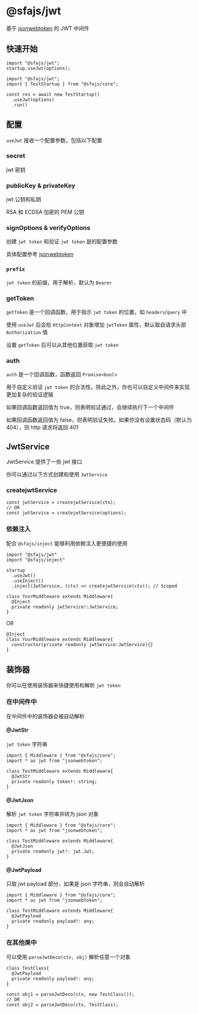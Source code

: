 # @sfajs/jwt

基于 [jsonwebtoken](https://github.com/auth0/node-jsonwebtoken) 的 JWT 中间件

## 快速开始

```TS
import "@sfajs/jwt";
startup.useJwt(options);
```

```TS
import "@sfajs/jwt";
import { TestStartup } from "@sfajs/core";

const res = await new TestStartup()
  .useJwt(options)
  .run()
```

## 配置

`useJwt` 接收一个配置参数，包括以下配置

### secret

jwt 密钥

### publicKey & privateKey

jwt 公钥和私钥

RSA 和 ECDSA 加密的 PEM 公钥

### signOptions & verifyOptions

创建 `jwt token` 和验证 `jwt token` 是的配置参数

具体配置参考 [jsonwebtoken](https://github.com/auth0/node-jsonwebtoken)

### `prefix`

`jwt token` 的前缀，用于解析，默认为 `Bearer`

### getToken

`getToken` 是一个回调函数，用于指示 `jwt token` 的位置，如 `headers`/`query` 中

使用 `useJwt` 后会给 `HttpContext` 对象增加 `jwtToken` 属性，默认取自请求头部 `Authorization` 值

设置 `getToken` 后可以从其他位置获取 `jwt token`

### auth

`auth` 是一个回调函数，函数返回 `Promise<bool>`

用于自定义验证 `jwt token` 的合法性。除此之外，你也可以自定义中间件来实现更加复杂的验证逻辑

如果回调函数返回值为 true，则表明验证通过，会继续执行下一个中间件

如果回调函数返回值为 false，则表明验证失败。如果你没有设置状态码（默认为 404），则 http 请求将返回 401

## JwtService

JwtService 提供了一些 jwt 接口

你可以通过以下方式创建和使用 `JwtService`

### createjwtService

```TS
const jwtService = createjwtService(ctx);
// OR
const jwtService = createjwtService(options);
```

### 依赖注入

配合 `@sfajs/inject` 能够利用依赖注入更便捷的使用

```TS
import "@sfajs/jwt"
import "@sfajs/inject"

startup
  .useJwt()
  .useInject()
  .inject(JwtService, (ctx) => createjwtService(ctx)); // Scoped
```

```TS
class YourMiddleware extends Middleware{
  @Inject
  private readonly jwtService!:JwtService;
}
```

OR

```TS
@Inject
class YourMiddleware extends Middleware{
  constructor(private readonly jwtService:JwtService){}
}
```

###

## 装饰器

你可以在使用装饰器来快捷使用和解析 `jwt token`

### 在中间件中

在中间件中的装饰器会被自动解析

#### @JwtStr

`jwt token` 字符串

```TS
import { Middleware } from "@sfajs/core";
import * as jwt from "jsonwebtoken";

class TestMiddleware extends Middleware{
  @JwtStr
  private readonly token!: string;
}
```

#### @JwtJson

解析 `jwt token` 字符串并转为 json 对象

```TS
import { Middleware } from "@sfajs/core";
import * as jwt from "jsonwebtoken";

class TestMiddleware extends Middleware{
  @JwtJson
  private readonly jwt!: jwt.Jwt;
}
```

#### @JwtPayload

只取 jwt payload 部分，如果是 json 字符串，则会自动解析

```TS
import { Middleware } from "@sfajs/core";
import * as jwt from "jsonwebtoken";

class TestMiddleware extends Middleware{
  @JwtPayload
  private readonly payload!: any;
}
```

### 在其他类中

可以使用 `parseJwtDeco(ctx, obj)` 解析任意一个对象

```TS
class TestClass{
  @JwtPayload
  private readonly payload!: any;
}

const obj1 = parseJwtDeco(ctx, new TestClass());
// OR
const obj2 = parseJwtDeco(ctx, TestClass);
```
